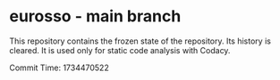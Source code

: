 # eurosso - main branch

This repository contains the frozen state of the repository.
Its history is cleared. It is used only for static code
analysis with Codacy.

Commit Time: 1734470522